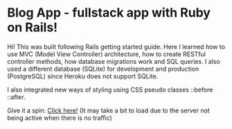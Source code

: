# Blog App - fullstack app with Ruby on Rails!

Hi! This was built following Rails getting started guide. Here I learned how to use MVC (Model View Controller) architecture, how to create RESTful controller methods, how database migrations work and SQL queries. I also used a different database (SQLite) for development and production (PostgreSQL) since Heroku does not support SQLite.

I also integrated new ways of styling using CSS pseudo classes ::before ::after.

Give it a spin: [Click here!](https://trip-hub-tales.herokuapp.com/) (It may take a bit to load due to the server not being active when there is no traffic)
